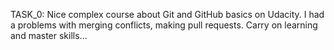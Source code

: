 TASK_0: Nice complex course about Git and GitHub basics on Udacity. I had a problems with merging conflicts, making pull requests.
Carry on learning and master skills...